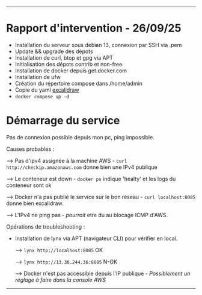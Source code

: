 -----------------------------------------------------------------------------------
# Rapport d'intervention - 26/09/25

- Installation du serveur sous debian 13, connexion par SSH via .pem
- Update && upgrade des dépots
- Installation de curl, btop et gpg via APT
- Initialisation des dépots contrib et non-free
- Installation de docker depuis get.docker.com
- Installation de ufw 
- Création du répertoire compose dans /home/admin
- Copie du yaml [excalidraw](https://github.com/adenyrr/adminsys/blob/main/kollabora/compose/excalidraw/compose.yaml)
- ```docker compose up -d```
    
    
# Démarrage du service

Pas de connexion possible depuis mon pc, ping impossible.

Causes probables : 
    
--> Pas d'ipv4 assignée à la machine AWS - ```curl http://checkip.amazonaws.com``` donne bien une IPv4 publique

--> Le conteneur est down - ```docker ps``` indique 'healty' et les logs du conteneur sont ok

--> Docker n'a pas publié le service sur le bon réseau - ```curl localhost:8085``` donne bien excalidraw.
    
    
--> L'IPv4 ne ping pas - *pourrait* etre du au blocage ICMP d'AWS.
    
    
Opérations de troubleshooting :


- Installation de lynx via APT (navigateur CLI) pour vérifier en local.

  --> ```lynx http://localhost:8085``` OK
  
  --> ```lynx http://13.36.244.36:8085``` N-OK
    
  --> Docker n'est pas accessible depuis l'IP publique - *Possiblement un réglage à faire dans la console AWS*
        
-----------------------------------------------------------------------------------
